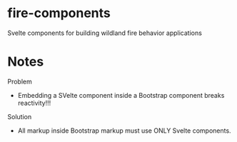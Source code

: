 # fire-components
Svelte components for building wildland fire behavior applications

# Notes

Problem
 - Embedding a SVelte component inside a Bootstrap component breaks reactivity!!!

Solution
 - All markup inside Bootstrap markup must use ONLY Svelte components.